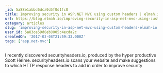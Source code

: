 ```yaml
---
_id: 5a88e1abbd6dca0d5f0d1fc8
title: Improving security in ASP.NET MVC using custom headers | elmah.io
url: https://blog.elmah.io/improving-security-in-asp-net-mvc-using-custom-headers/
category: articles
slug: 'improving-security-in-asp-net-mvc-using-custom-headers-elmah-io'
user_id: 5a83ce59d6eb0005c4ecda2c
createdOn: '2017-03-08T21:59:33.000Z'
tags: ['asp.net-mvc']
---
```


I recently discovered securityheaders.io, produced by the hyper productive Scott Helme. securityheaders.io scans your website and make suggestions to which HTTP response headers to add in order to improve security
